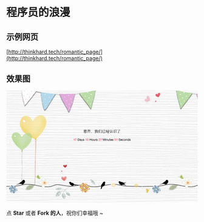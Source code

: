 # 程序员的浪漫

## 示例网页
[http://thinkhard.tech/romantic_page/](http://thinkhard.tech/romantic_page/)

## 效果图

![](./WX20190716-102758@2x.png)

点 **Star** 或者 **Fork 的人**，祝你们幸福哦 ~
